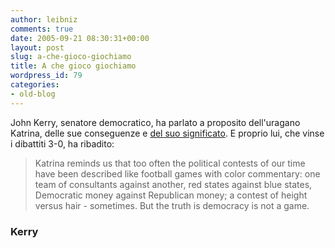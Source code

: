 ```yaml
---
author: leibniz
comments: true
date: 2005-09-21 08:30:31+00:00
layout: post
slug: a-che-gioco-giochiamo
title: A che gioco giochiamo
wordpress_id: 79
categories:
- old-blog
---
```


John Kerry, senatore democratico,  ha parlato a proposito dell'uragano Katrina, delle sue conseguenze e [del suo significato](http://kerry.senate.gov/v3/cfm/record.cfm?id=246124). E proprio lui, che vinse i dibattiti 3-0, ha ribadito:  



> Katrina reminds us that too often the political contests of our time
have been described like football games with color commentary: one team
of consultants against another, red states against blue states,
Democratic money against Republican money; a contest of height versus
hair - sometimes. But the truth is democracy is not a game.




### Kerry  


